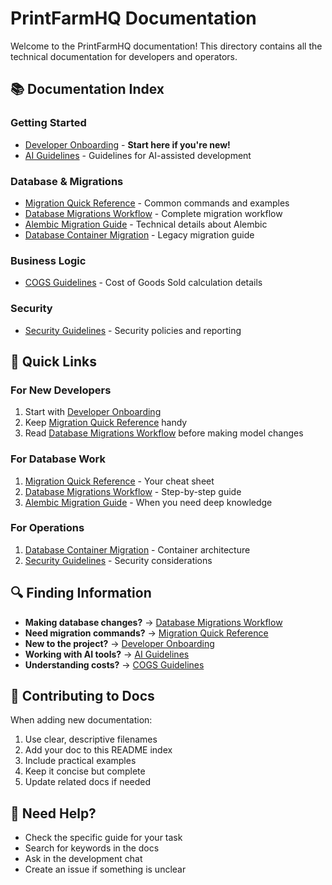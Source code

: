 # PrintFarmHQ Documentation

Welcome to the PrintFarmHQ documentation! This directory contains all the technical documentation for developers and operators.

## 📚 Documentation Index

### Getting Started
- [Developer Onboarding](./developer-onboarding.md) - **Start here if you're new!**
- [AI Guidelines](./ai-guidelines.md) - Guidelines for AI-assisted development

### Database & Migrations
- [Migration Quick Reference](./migrations-quick-reference.md) - Common commands and examples
- [Database Migrations Workflow](./database-migrations-workflow.md) - Complete migration workflow
- [Alembic Migration Guide](./alembic-migration-guide.md) - Technical details about Alembic
- [Database Container Migration](./database-migration-guide.md) - Legacy migration guide

### Business Logic
- [COGS Guidelines](./cogs-guidelines.md) - Cost of Goods Sold calculation details

### Security
- [Security Guidelines](./SECURITY.md) - Security policies and reporting

## 🚀 Quick Links

### For New Developers
1. Start with [Developer Onboarding](./developer-onboarding.md)
2. Keep [Migration Quick Reference](./migrations-quick-reference.md) handy
3. Read [Database Migrations Workflow](./database-migrations-workflow.md) before making model changes

### For Database Work
1. [Migration Quick Reference](./migrations-quick-reference.md) - Your cheat sheet
2. [Database Migrations Workflow](./database-migrations-workflow.md) - Step-by-step guide
3. [Alembic Migration Guide](./alembic-migration-guide.md) - When you need deep knowledge

### For Operations
1. [Database Container Migration](./database-migration-guide.md) - Container architecture
2. [Security Guidelines](./SECURITY.md) - Security considerations

## 🔍 Finding Information

- **Making database changes?** → [Database Migrations Workflow](./database-migrations-workflow.md)
- **Need migration commands?** → [Migration Quick Reference](./migrations-quick-reference.md)
- **New to the project?** → [Developer Onboarding](./developer-onboarding.md)
- **Working with AI tools?** → [AI Guidelines](./ai-guidelines.md)
- **Understanding costs?** → [COGS Guidelines](./cogs-guidelines.md)

## 📝 Contributing to Docs

When adding new documentation:
1. Use clear, descriptive filenames
2. Add your doc to this README index
3. Include practical examples
4. Keep it concise but complete
5. Update related docs if needed

## 🤝 Need Help?

- Check the specific guide for your task
- Search for keywords in the docs
- Ask in the development chat
- Create an issue if something is unclear